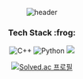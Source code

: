 <div align="center">

![header](https://capsule-render.vercel.app/api?type=waving&color=timeGradient&height=300&section=header&text=MongsangGa&fontSize=90&fontAlign=65)
  
<h3>Tech Stack :frog:</h3>
  
![C++](https://img.shields.io/badge/C++-%2300599C.svg?style=for-the-badge&logo=c%2B%2B&logoColor=white)
![Python](https://img.shields.io/badge/python-3670A0?style=for-the-badge&logo=python&logoColor=ffdd54)
<img src="https://img.shields.io/badge/Kotlin-7F52FF?style=for-the-badge&logo=Kotlin&logoColor=white">


[![Solved.ac 프로필](http://mazassumnida.wtf/api/v2/generate_badge?boj=wjdcldn1024)](https://solved.ac/wjdcldn1024)

</div>
